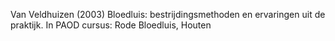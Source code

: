 Van Veldhuizen (2003) Bloedluis: bestrijdingsmethoden en ervaringen uit de praktijk. In PAOD cursus: Rode Bloedluis, Houten
